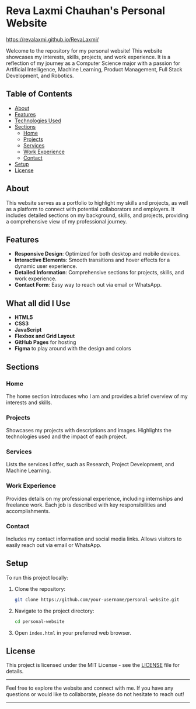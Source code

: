 # Reva Laxmi Chauhan's Personal Website
https://revalaxmi.github.io/RevaLaxmi/

Welcome to the repository for my personal website! This website showcases my interests, skills, projects, and work experience. It is a reflection of my journey as a Computer Science major with a passion for Artificial Intelligence, Machine Learning, Product Management, Full Stack Development, and Robotics.

## Table of Contents
- [About](#about)
- [Features](#features)
- [Technologies Used](#technologies-used)
- [Sections](#sections)
  - [Home](#home)
  - [Projects](#projects)
  - [Services](#services)
  - [Work Experience](#work-experience)
  - [Contact](#contact)
- [Setup](#setup)
- [License](#license)

## About

This website serves as a portfolio to highlight my skills and projects, as well as a platform to connect with potential collaborators and employers. It includes detailed sections on my background, skills, and projects, providing a comprehensive view of my professional journey.

## Features

- **Responsive Design**: Optimized for both desktop and mobile devices.
- **Interactive Elements**: Smooth transitions and hover effects for a dynamic user experience.
- **Detailed Information**: Comprehensive sections for projects, skills, and work experience.
- **Contact Form**: Easy way to reach out via email or WhatsApp.

## What all did I Use

- **HTML5**
- **CSS3**
- **JavaScript**
- **Flexbox and Grid Layout**
- **GitHub Pages** for hosting
- **Figma** to play around with the design and colors

## Sections

### Home

The home section introduces who I am and provides a brief overview of my interests and skills.

### Projects

Showcases my projects with descriptions and images. Highlights the technologies used and the impact of each project.

### Services

Lists the services I offer, such as Research, Project Development, and Machine Learning.

### Work Experience

Provides details on my professional experience, including internships and freelance work. Each job is described with key responsibilities and accomplishments.

### Contact

Includes my contact information and social media links. Allows visitors to easily reach out via email or WhatsApp.

## Setup

To run this project locally:

1. Clone the repository:
    ```bash
    git clone https://github.com/your-username/personal-website.git
    ```
2. Navigate to the project directory:
    ```bash
    cd personal-website
    ```
3. Open `index.html` in your preferred web browser.

## License

This project is licensed under the MIT License - see the [LICENSE](LICENSE) file for details.

---

Feel free to explore the website and connect with me. If you have any questions or would like to collaborate, please do not hesitate to reach out!

---

